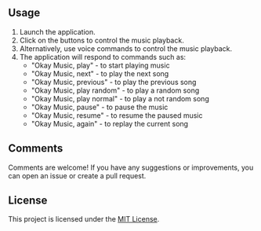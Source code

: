 ## Usage

1. Launch the application.
2. Click on the buttons to control the music playback.
3. Alternatively, use voice commands to control the music playback.
4. The application will respond to commands such as:
   - "Okay Music, play" - to start playing music
   - "Okay Music, next" - to play the next song
   - "Okay Music, previous" - to play the previous song
   - "Okay Music, play random" - to play a random song
   - "Okay Music, play normal" - to play a not random song
   - "Okay Music, pause" - to pause the music
   - "Okay Music, resume" - to resume the paused music
   - "Okay Music, again" - to replay the current song

## Comments

Comments are welcome! If you have any suggestions or improvements, you can open an issue or create a pull request.

## License

This project is licensed under the [MIT License](LICENSE).
